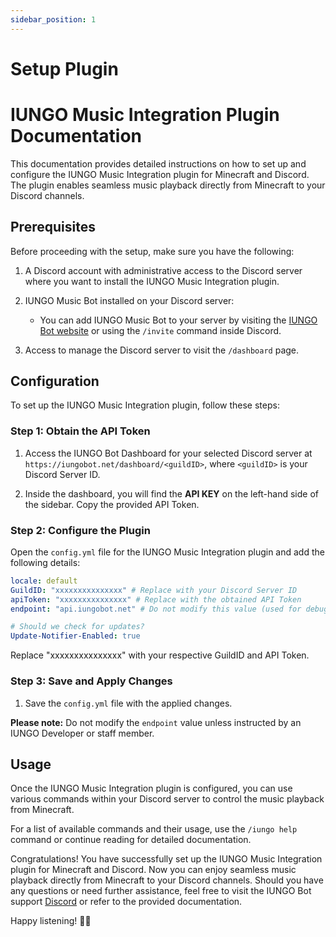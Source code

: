 ```yaml
---
sidebar_position: 1
---
```


# Setup Plugin

# IUNGO Music Integration Plugin Documentation

This documentation provides detailed instructions on how to set up and configure the IUNGO Music Integration plugin for Minecraft and Discord. The plugin enables seamless music playback directly from Minecraft to your Discord channels.

## Prerequisites

Before proceeding with the setup, make sure you have the following:

1. A Discord account with administrative access to the Discord server where you want to install the IUNGO Music Integration plugin.

2. IUNGO Music Bot installed on your Discord server:
   - You can add IUNGO Music Bot to your server by visiting the [IUNGO Bot website](https://iungobot.net/invite) or using the `/invite` command inside Discord.

3. Access to manage the Discord server to visit the `/dashboard` page.

## Configuration

To set up the IUNGO Music Integration plugin, follow these steps:

### Step 1: Obtain the API Token

1. Access the IUNGO Bot Dashboard for your selected Discord server at `https://iungobot.net/dashboard/<guildID>`, where `<guildID>` is your Discord Server ID.

2. Inside the dashboard, you will find the **API KEY** on the left-hand side of the sidebar. Copy the provided API Token.

### Step 2: Configure the Plugin

Open the `config.yml` file for the IUNGO Music Integration plugin and add the following details:

```yaml
locale: default
GuildID: "xxxxxxxxxxxxxxx" # Replace with your Discord Server ID
apiToken: "xxxxxxxxxxxxxxx" # Replace with the obtained API Token
endpoint: "api.iungobot.net" # Do not modify this value (used for debug and custom instances)

# Should we check for updates?
Update-Notifier-Enabled: true
```

Replace "xxxxxxxxxxxxxxx" with your respective GuildID and API Token.

### Step 3: Save and Apply Changes

1. Save the `config.yml` file with the applied changes.

**Please note:** Do not modify the `endpoint` value unless instructed by an IUNGO Developer or staff member.

## Usage

Once the IUNGO Music Integration plugin is configured, you can use various commands within your Discord server to control the music playback from Minecraft.

For a list of available commands and their usage, use the `/iungo help` command or continue reading for detailed documentation.

Congratulations! You have successfully set up the IUNGO Music Integration plugin for Minecraft and Discord. Now you can enjoy seamless music playback directly from Minecraft to your Discord channels. Should you have any questions or need further assistance, feel free to visit the IUNGO Bot support [Discord](https://discord.gg/893Fk6rKac) or refer to the provided documentation.

Happy listening! 🎵🎶
